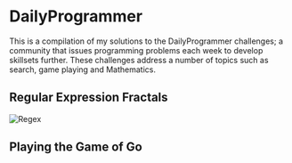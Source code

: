 # DailyProgrammer
This is a compilation of my solutions to the DailyProgrammer challenges; a community that issues programming problems each week to develop skillsets further. These challenges address a number of topics such as search, game playing and Mathematics.

## Regular Expression Fractals
![Regex](https://github.com/Kerorogunso/DailyProgrammer/regex_fractal.png)
## Playing the Game of Go

